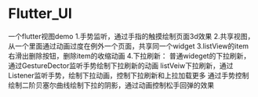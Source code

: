 # Flutter_UI
一个flutter视图demo
1.手势监听，通过手指的触摸绘制页面3d效果
2.共享视图，从一个里面通过动画过度在例外一个页面，共享同一个widget
3.listView的item右滑出删除按钮，删除item的收缩动画
4.下拉刷新： 普通wideget的下拉刷新，通过GestureDector监听手势绘制下拉刷新的动画
           listVeiw下拉刷新，通过Listener监听手势，绘制下拉动画，控制下拉刷新和上拉加载更多
           通过手势控制绘制二阶贝塞尔曲线绘制下拉的阴影，通过动画控制松手回弹的效果
